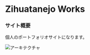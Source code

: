 # Zihuatanejo Works
### サイト概要
個人のポートフォリオサイトになります。

![アーキテクチャ](https://firebasestorage.googleapis.com/v0/b/zihuatanejo-works.appspot.com/o/draft.png?alt=media&token=517feade-a190-480c-9cef-ba9b91a7125a)
